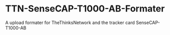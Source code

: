 # TTN-SenseCAP-T1000-AB-Formater
A upload formater for TheThinksNetwork and the tracker card SenseCAP-T1000-AB
